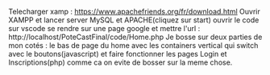 Telecharger xamp : https://www.apachefriends.org/fr/download.html
Ouvrir XAMPP et lancer server MySQL et APACHE(cliquez sur start)
ouvrir le code sur vscode 
se rendre sur une page google et mettre l'url : http://localhost/PoteCastFinal/code/Home.php
Je bosse sur deux parties de mon cotés : le bas de page du home avec les containers vertical qui switch avec le boutons(javascript) et faire fonctionner les pages Login et Inscriptions(php) comme ca on evite de bosser sur la meme chose.
